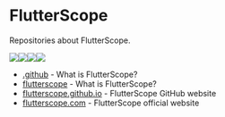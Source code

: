 # FlutterScope
Repositories about FlutterScope.

<img src="https://img.icons8.com/color/28/000000/flutter.png"/><img src="https://img.icons8.com/color/28/000000/dart.png"/><img src="https://img.icons8.com/color/28/000000/github.png"/><img src="https://img.icons8.com/color/28/000000/hearts.png"/>

- [.github](https://github.com/flutterscope/.github) - What is FlutterScope?
- [flutterscope](https://github.com/flutterscope/flutterscope) - What is FlutterScope?
- [flutterscope.github.io](https://github.com/flutterscope/flutterscope.github.io) - FlutterScope GitHub website
- [flutterscope.com](https://github.com/flutterscope/flutterscope.com) - FlutterScope official website
